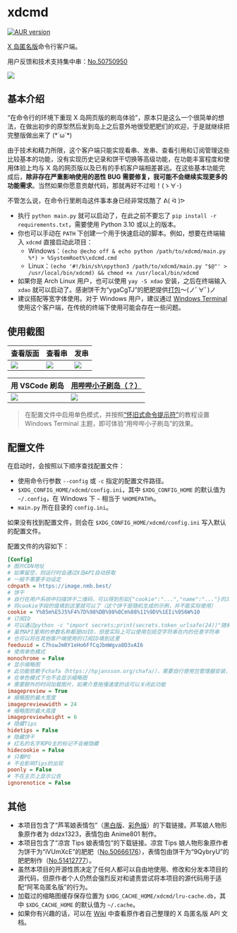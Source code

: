 # xdcmd

[![AUR version](https://img.shields.io/aur/version/xdao)](https://aur.archlinux.org/packages/xdao)

[X 岛匿名版](https://nmbxd.com/)命令行客户端。

用户反馈和技术支持集中串：[No.50750950](https://nmbxd.com/t/50750950)

![](https://user-images.githubusercontent.com/47057319/182030427-6c75ec92-f808-4cbc-8102-2c868db33093.png)

## 基本介绍

“在命令行的环境下重现 X 岛网页版的刷岛体验”，原本只是这么一个很简单的想法，在做出初步的原型然后发到岛上之后意外地很受肥肥们的欢迎，于是就继续把完整版做出来了 (\*´ω`\*)

由于技术和精力所限，这个客户端只能实现看串、发串、查看引用和订阅管理这些比较基本的功能，没有实现历史记录和饼干切换等高级功能，在功能丰富程度和使用体验上均与 X 岛的网页版以及已有的手机客户端相差甚远。在这些基本功能完成后，**除非存在严重影响使用的恶性 BUG 需要修复，我可能不会继续实现更多的功能需求**。当然如果你愿意贡献代码，那就再好不过啦！(ゝ∀･)

不管怎么说，在命令行里刷岛这件事本身已经非常炫酷了 ᕕ( ᐛ )ᕗ

* 执行 `python main.py` 就可以启动了，在此之前不要忘了 `pip install -r requirements.txt`，需要使用 Python 3.10 或以上的版本。
* 你也可以手动在 `PATH` 下创建一个用于快速启动的脚本。例如，想要在终端输入 `xdcmd` 直接启动此项目：
  * Windows：`(echo @echo off & echo python /path/to/xdcmd/main.py %*) > %SystemRoot%\xdcmd.cmd`
  * Linux：`(echo '#!/bin/sh\npython3 /path/to/xdcmd/main.py "$@"' > /usr/local/bin/xdcmd) && chmod +x /usr/local/bin/xdcmd`
* 如果你是 Arch Linux 用户，也可以使用 `yay -S xdao` 安装，之后在终端输入 `xdao` 就可以启动了。感谢饼干为“ygaCgTJ”的肥肥提供[打包](https://aur.archlinux.org/packages/xdao)～(ノﾟ∀ﾟ)ノ
* 建议搭配等宽字体使用。对于 Windows 用户，建议通过 [Windows Terminal](https://apps.microsoft.com/store/detail/windows-terminal/9N0DX20HK701) 使用这个客户端，在传统的终端下使用可能会存在一些问题。

## 使用截图

| 查看版面 | 查看串 | 发串 |
| --- | --- | --- |
| ![](https://user-images.githubusercontent.com/47057319/182030800-f2d3fce9-5581-433c-8cb5-ed04acd2fe7b.png) | ![](https://user-images.githubusercontent.com/47057319/182030803-62d1259f-f7af-4c68-a015-81711f41493d.png) | ![](https://user-images.githubusercontent.com/47057319/182030805-cfb44b6d-09dc-48cf-af52-fe4de2abd6e3.png) |

| 用 VSCode 刷岛 | [用哔哔小子刷岛（？）](https://m.weibo.cn/detail/4797497303630002) |
| --- | --- |
| ![](https://user-images.githubusercontent.com/47057319/185427750-ffa91eb4-0e93-4afe-bfdb-34ce8df430d3.png) | ![](https://user-images.githubusercontent.com/47057319/182030806-dbe8943c-931b-4adf-8776-4628f63ad38e.png) |

> 在配置文件中启用单色模式，并按照[“怀旧式命令提示符”](https://docs.microsoft.com/zh-cn/windows/terminal/custom-terminal-gallery/retro-command-prompt)的教程设置 Windows Terminal 主题，即可体验“用哔哔小子刷岛”的效果。

## 配置文件

在启动时，会按照以下顺序查找配置文件：

* 使用命令行参数 `--config` 或 `-c` 指定的配置文件路径。
* `$XDG_CONFIG_HOME/xdcmd/config.ini`，其中 `$XDG_CONFIG_HOME` 的默认值为 `~/.config`，在 Windows 下 `~` 相当于 `%HOMEPATH%`。
* `main.py` 所在目录的 `config.ini`。

如果没有找到配置文件，则会在 `$XDG_CONFIG_HOME/xdcmd/config.ini` 写入默认的配置文件。

配置文件的内容如下：

```ini
[Config]
# 图片CDN地址
# 如果留空，则运行时会通过X岛API自动获取
# 一般不需要手动设定
cdnpath = https://image.nmb.best/
# 饼干
# 自行在用户系统中扫描饼干二维码，可以得到形如{"cookie":"...","name":"..."}的JSON数据
# 将cookie字段的值填到这里就可以了（这个饼干是随机生成的示例，并不能实际使用）
cookie = Y%85m%E5J5%F4%7D%98%DB%98%0Cm%08%11%9DV%1EIi%956W%10
# 订阅ID
# 可以通过python -c "import secrets;print(secrets.token_urlsafe(24))"随机生成一个
# 虽然API里用的参数名称都是UUID，但是实际上可以使用包括空字符串在内的任意字符串
# 也可以将在其他客户端使用的订阅ID填到这里
feeduuid = C7hswJmRY1eHo6FfCqJbmWgva8D3vAI6
# 使用单色模式
monochrome = False
# 显示缩略图
# 此功能依赖于chafa（https://hpjansson.org/chafa/），需要自行使用包管理器安装，或下载可执行文件并放在PATH环境变量包含的路径下
# 在单色模式下也不会显示缩略图
# 需要额外的时间加载图片，如果介意拖慢速度的话可以关闭此功能
imagepreview = True
# 缩略图的最大宽度
imagepreviewwidth = 24
# 缩略图的最大高度
imagepreviewheight = 6
# 隐藏Tips
hidetips = False
# 隐藏饼干
# 红名的名字和PO主的标记不会被隐藏
hidecookie = False
# 只看PO
# 不会影响Tips的出现
poonly = False
# 不在主页上显示公告
ignorenotice = False
```

## 其他

* 本项目包含了“芦苇娘表情包”（[黑白版](https://www.acfun.cn/a/ac10200508)、[彩色版](https://www.acfun.cn/a/ac15661021)）的下载链接。芦苇娘人物形象原作者为 ddzx1323，表情包由 Anime801 制作。
* 本项目包含了“凉宫 Tips 娘表情包”的下载链接。凉宫 Tips 娘人物形象原作者为饼干为“iVUmXcE”的肥肥（[No.50666176](https://nmbxd.com/t/50666176)），表情包由饼干为“9QybryU”的肥肥制作（[No.51412777](https://nmbxd.com/t/51412777)）。
* 虽然本项目的开源性质决定了任何人都可以自由地使用、修改和分发本项目的源代码，但原作者个人仍然会强烈反对和谴责尝试将本项目的源代码用于适配“阿苇岛匿名版”的行为。
* 加载过的缩略图缓存保存位置为 `$XDG_CACHE_HOME/xdcmd/lru-cache.db`，其中 `$XDG_CACHE_HOME` 的默认值为 `~/.cache`。
* 如果你有兴趣的话，可以在 [Wiki](https://github.com/TransparentLC/xdcmd/wiki/%E8%87%AA%E5%B7%B1%E6%95%B4%E7%90%86%E7%9A%84-X-%E5%B2%9B%E5%8C%BF%E5%90%8D%E7%89%88-API-%E6%96%87%E6%A1%A3) 中查看原作者自己整理的 X 岛匿名版 API 文档。